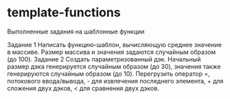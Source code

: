 # template-functions
Выполненные задания на шаблонные функции

Задание 1
Написать функцию-шаблон, вычисляющую среднее значение в массиве. Размер массива и значения задаются случайным образом (до 100).
Задание 2
Создать параметризованный дэк. Начальный размер дэка генерируется случайным образом (до 30), значения также генерируются случайным образом (до 10). Перегрузить оператор =, потокового ввода/вывода, - для извлечения последнего элемента, + для сложения двух дэков, < для сравнения двух дэков.
